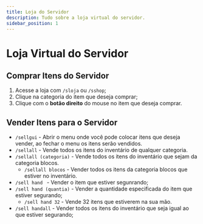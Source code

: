 ```yaml
---
title: Loja do Servidor
description: Tudo sobre a loja virtual do servidor.
sidebar_position: 1
---
```


# Loja Virtual do Servidor

## Comprar Itens do Servidor
1. Acesse a loja com `/sloja` ou `/sshop`;
2. Clique na categoria do item que deseja comprar;
4. Clique com o **botão direito** do mouse no item que deseja comprar.

## Vender Itens para o Servidor
* `/sellgui` - Abrir o menu onde você pode colocar itens que deseja vender, ao fechar o menu os itens serão vendidos.
* `/sellall` - Vende todos os itens do inventário de qualquer categoria.
* `/sellall (categoria)` - Vende todos os itens do inventário que sejam da categoria blocos.
  * `/sellall blocos` - Vender todos os itens da categoria blocos que estiver no inventário.
* `/sell hand ` - Vender o item que estiver segunrando;
* `/sell hand (quantia)` - Vender a quantidade especificada do item que estiver segurando;
  * `/sell hand 32` - Vende 32 itens que estiverem na sua mão.
* `/sell handall` - Vender todos os itens do inventário que seja igual ao que estiver segurando;
